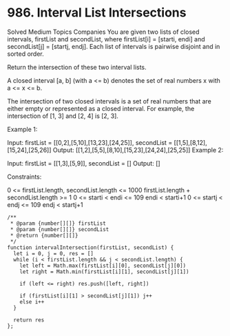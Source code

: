 # 986. Interval List Intersections

Solved
Medium
Topics
Companies
You are given two lists of closed intervals, firstList and secondList, where firstList[i] = [starti, endi] and secondList[j] = [startj, endj]. Each list of intervals is pairwise disjoint and in sorted order.

Return the intersection of these two interval lists.

A closed interval [a, b] (with a <= b) denotes the set of real numbers x with a <= x <= b.

The intersection of two closed intervals is a set of real numbers that are either empty or represented as a closed interval. For example, the intersection of [1, 3] and [2, 4] is [2, 3].

Example 1:

Input: firstList = [[0,2],[5,10],[13,23],[24,25]], secondList = [[1,5],[8,12],[15,24],[25,26]]
Output: [[1,2],[5,5],[8,10],[15,23],[24,24],[25,25]]
Example 2:

Input: firstList = [[1,3],[5,9]], secondList = []
Output: []

Constraints:

0 <= firstList.length, secondList.length <= 1000
firstList.length + secondList.length >= 1
0 <= starti < endi <= 109
endi < starti+1
0 <= startj < endj <= 109
endj < startj+1

```
/**
 * @param {number[][]} firstList
 * @param {number[][]} secondList
 * @return {number[][]}
 */
function intervalIntersection(firstList, secondList) {
  let i = 0, j = 0, res = []
  while (i < firstList.length && j < secondList.length) {
    let left = Math.max(firstList[i][0], secondList[j][0])
    let right = Math.min(firstList[i][1], secondList[j][1])

    if (left <= right) res.push([left, right])

    if (firstList[i][1] > secondList[j][1]) j++
    else i++
  }

  return res
};
```
